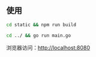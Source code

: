 ## 使用

```bash
cd static && npm run build

cd ../ && go run main.go
```

浏览器访问：<http://localhost:8080>
